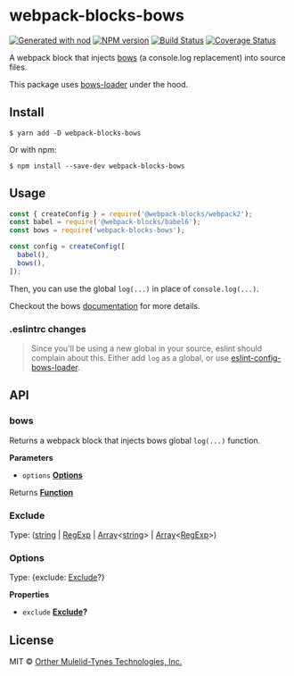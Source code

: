 # webpack-blocks-bows

[![Generated with nod](https://img.shields.io/badge/generator-nod-2196F3.svg?style=flat-square)](https://github.com/diegohaz/nod)
[![NPM version](https://img.shields.io/npm/v/webpack-blocks-bows.svg?style=flat-square)](https://npmjs.org/package/webpack-blocks-bows)
[![Build Status](https://img.shields.io/travis/omttech/webpack-blocks-bows/master.svg?style=flat-square)](https://travis-ci.org/omttech/webpack-blocks-bows) [![Coverage Status](https://img.shields.io/codecov/c/github/omttech/webpack-blocks-bows/master.svg?style=flat-square)](https://codecov.io/gh/omttech/webpack-blocks-bows/branch/master)

A webpack block that injects [bows](https://www.npmjs.com/package/bows) (a console.log replacement) into source files.

This package uses [bows-loader](https://github.com/arrayjam/bows-loader) under the hood.

## Install

    $ yarn add -D webpack-blocks-bows

Or with npm:

    $ npm install --save-dev webpack-blocks-bows

## Usage

```js
const { createConfig } = require('@webpack-blocks/webpack2');
const babel = require('@webpack-blocks/babel6');
const bows = require('webpack-blocks-bows');

const config = createConfig([
  babel(),
  bows(),
]);
```

Then, you can use the global `log(...)` in place of `console.log(...)`.

Checkout the bows [documentation](https://www.npmjs.com/package/bows) for more details.

### .eslintrc changes

> Since you'll be using a new global in your source, eslint should complain about this. Either add `log` as a global, or use [eslint-config-bows-loader](https://www.npmjs.com/package/eslint-config-bows-loader).

## API

<!-- Generated by documentation.js. Update this documentation by updating the source code. -->

### bows

Returns a webpack block that injects bows global `log(...)` function.

**Parameters**

-   `options` **[Options](#options)** 

Returns **[Function](https://developer.mozilla.org/en-US/docs/Web/JavaScript/Reference/Statements/function)** 

### Exclude

Type: ([string](https://developer.mozilla.org/en-US/docs/Web/JavaScript/Reference/Global_Objects/String) \| [RegExp](https://developer.mozilla.org/en-US/docs/Web/JavaScript/Reference/Global_Objects/RegExp) \| [Array](https://developer.mozilla.org/en-US/docs/Web/JavaScript/Reference/Global_Objects/Array)&lt;[string](https://developer.mozilla.org/en-US/docs/Web/JavaScript/Reference/Global_Objects/String)> | [Array](https://developer.mozilla.org/en-US/docs/Web/JavaScript/Reference/Global_Objects/Array)&lt;[RegExp](https://developer.mozilla.org/en-US/docs/Web/JavaScript/Reference/Global_Objects/RegExp)>)

### Options

Type: {exclude: [Exclude](#exclude)?}

**Properties**

-   `exclude` **[Exclude](#exclude)?** 

## License

MIT © [Orther Mulelid-Tynes Technologies, Inc.](http://omt.tech)
